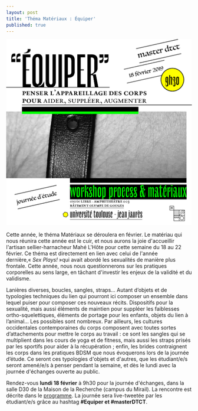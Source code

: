 ```yaml
---
layout: post
title: 'Théma Matériaux : Équiper'
published: true
---
```


<img src="/../img/2019_01/WKS_equiper-img-prog-carre.png"/>

<p>Cette année, le théma Matériaux se déroulera en février. Le matériau qui nous réunira cette année est le cuir, et nous aurons la joie d'accueillir l'artisan sellier-harnacheur Mahé L'Hôte pour cette semaine du 18 au 22 février. Ce théma est directement en lien avec celui de l'année dernière,&laquo;&nbsp;<em>Sex Plays!</em>&nbsp;&raquo;qui avait abordé les sexualités de manière plus frontale. Cette année, nous nous questionnerons sur les pratiques corporelles au sens large, en tâchant d'investir les enjeux de la validité et du validisme.</p>

<p>Lanières diverses, boucles, sangles, straps… Autant d’objets et de typologies techniques du lien qui pourront ici composer un ensemble dans lequel puiser pour composer ces nouveaux récits. Dispositifs pour la sexualité, mais aussi éléments de maintien pour suppléer les faiblesses ortho-squelettiques, éléments de portage pour les enfants, objets du lien à l’animal… Les possibles sont nombreux. Par ailleurs, les cultures occidentales contemporaines du corps composent avec toutes sortes d’attachements pour mettre le corps au travail : ce sont les sangles qui se multiplient dans les cours de yoga et de fitness, mais aussi les straps prisés par les sportifs pour aider à la récupération ; enfin, les brides contraignent les corps dans les pratiques BDSM que nous évoquerons lors de la journée d’étude. Ce seront ces typologies d'objets et d'autres, que les étudiant/e/s seront amené/e/s à penser pendant la semaine, et dès le lundi avec la journée d'échanges ouverte au public.</p>

<p>Rendez-vous <strong>lundi 18 février</strong> à 9h30 pour la journée d'échanges, dans la salle D30 de la Maison de la Recherche (campus du Mirail). La rencontre est décrite dans le <a href="http://www.piapandelakis.com/doc/WKS_materiaux_2018-19-prog-small.pdf">programme</a>. La journée sera live-tweetée par les étudiant/e/s grâce au hashtag <strong>#Equiper et #masterDTCT</strong>.</p>







 